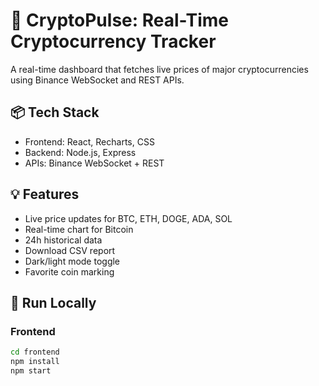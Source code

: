# 🔁 CryptoPulse: Real-Time Cryptocurrency Tracker

A real-time dashboard that fetches live prices of major cryptocurrencies using Binance WebSocket and REST APIs.

## 📦 Tech Stack
- Frontend: React, Recharts, CSS
- Backend: Node.js, Express
- APIs: Binance WebSocket + REST

## 💡 Features
- Live price updates for BTC, ETH, DOGE, ADA, SOL
- Real-time chart for Bitcoin
- 24h historical data
- Download CSV report
- Dark/light mode toggle
- Favorite coin marking

## 🚀 Run Locally

### Frontend
```bash
cd frontend
npm install
npm start
